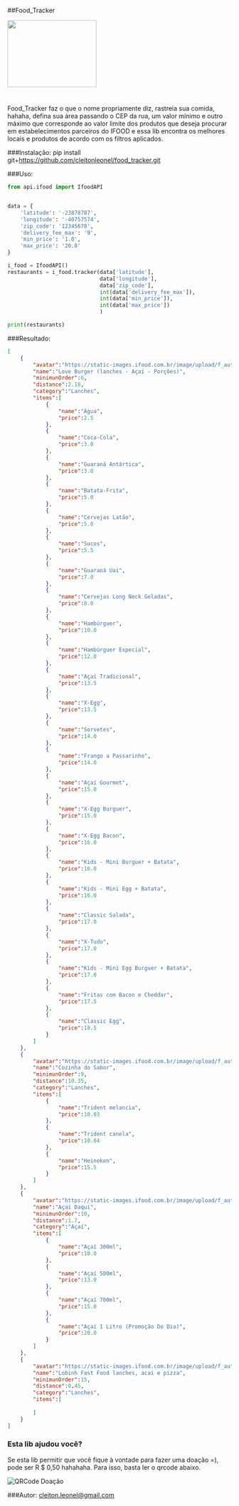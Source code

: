 ##Food_Tracker

<img title="Food_Tracker" src="https://raw.githubusercontent.com/cleitonleonel/food_tracker/master/tracker.svg" width="200" height="150" alt=""/>

#

Food_Tracker faz o que o nome propriamente diz, rastreia sua comida, hahaha, defina sua área
passando o CEP da rua, um valor mínimo e outro máximo que corresponde ao valor limite dos produtos
que deseja procurar em estabelecimentos parceiros do IFOOD e essa lib encontra os melhores locais e
produtos de acordo com os filtros aplicados.

###Instalação:
pip install git+https://github.com/cleitonleonel/food_tracker.git

###Uso:
```python
from api.ifood import IfoodAPI


data = {
    'latitude': '-23878787',
    'longitude': '-40757574',
    'zip_code': '12345678',
    'delivery_fee_max': '9',
    'min_price': '1.0',
    'max_price': '20.0'
}

i_food = IfoodAPI()
restaurants = i_food.tracker(data['latitude'],
                             data['longitude'],
                             data['zip_code'],
                             int(data['delivery_fee_max']),
                             int(data['min_price']),
                             int(data['max_price'])
                             )

print(restaurants)

```

###Resultado:
```json
[
    {
        "avatar":"https://static-images.ifood.com.br/image/upload/f_auto,t_high/logosgde/55dfa66c-6a2f-4b5a-86c2-382ff3939af6/202004021825_mKTb_i.png",
        "name":"Love Burger (lanches - Açaí - Porções)",
        "minimunOrder":6,
        "distance":2.18,
        "category":"Lanches",
        "items":[
            {
                "name":"Água",
                "price":2.5
            },
            {
                "name":"Coca-Cola",
                "price":3.0
            },
            {
                "name":"Guaraná Antártica",
                "price":3.0
            },
            {
                "name":"Batata-Frita",
                "price":5.0
            },
            {
                "name":"Cervejas Latão",
                "price":5.0
            },
            {
                "name":"Sucos",
                "price":5.5
            },
            {
                "name":"Guaraná Uai",
                "price":7.0
            },
            {
                "name":"Cervejas Long Neck Geladas",
                "price":8.0
            },
            {
                "name":"Hambúrguer",
                "price":10.0
            },
            {
                "name":"Hambúrguer Especial",
                "price":12.0
            },
            {
                "name":"Açaí Tradicional",
                "price":13.5
            },
            {
                "name":"X-Egg",
                "price":13.5
            },
            {
                "name":"Sorvetes",
                "price":14.0
            },
            {
                "name":"Frango a Passarinho",
                "price":14.0
            },
            {
                "name":"Açaí Gourmet",
                "price":15.0
            },
            {
                "name":"X-Egg Burguer",
                "price":15.0
            },
            {
                "name":"X-Egg Bacon",
                "price":16.0
            },
            {
                "name":"Kids - Mini Burguer + Batata",
                "price":16.0
            },
            {
                "name":"Kids - Mini Egg + Batata",
                "price":16.0
            },
            {
                "name":"Classic Salada",
                "price":17.0
            },
            {
                "name":"X-Tudo",
                "price":17.0
            },
            {
                "name":"Kids - Mini Egg Burguer + Batata",
                "price":17.0
            },
            {
                "name":"Fritas com Bacon e Cheddar",
                "price":17.5
            },
            {
                "name":"Classic Egg",
                "price":18.5
            }
        ]
    },
    {
        "avatar":"https://static-images.ifood.com.br/image/upload/f_auto,t_high/logosgde/cfc336a9-faa7-49fa-927d-9b8fe0e54d12/202101251215_V3p6_.jpeg",
        "name":"Cozinha do Sabor",
        "minimunOrder":9,
        "distance":10.35,
        "category":"Lanches",
        "items":[
            {
                "name":"Trident melancia",
                "price":10.03
            },
            {
                "name":"Trident canela",
                "price":10.04
            },
            {
                "name":"Heineken",
                "price":15.5
            }
        ]
    },
    {
        "avatar":"https://static-images.ifood.com.br/image/upload/f_auto,t_high/logosgde/0cc90301-663f-4a54-9dc3-dae6e5b7e147/202008171716_AbpU_i.jpg",
        "name":"Açaí Daqui",
        "minimunOrder":10,
        "distance":1.7,
        "category":"Açaí",
        "items":[
            {
                "name":"Açaí 300ml",
                "price":10.0
            },
            {
                "name":"Açaí 500ml",
                "price":13.0
            },
            {
                "name":"Açaí 700ml",
                "price":15.0
            },
            {
                "name":"Açaí 1 Litro (Promoção Do Dia)",
                "price":20.0
            }
        ]
    },
    {
        "avatar":"https://static-images.ifood.com.br/image/upload/f_auto,t_high/logosgde/aa3056dd-9906-43e1-8e06-2502246f402f/202006081920_iAID_i.jpg",
        "name":"Lobinh Fast Food lanches, acai e pizza",
        "minimunOrder":15,
        "distance":0.45,
        "category":"Lanches",
        "items":[
            
        ]
    }
]
```

### Esta lib ajudou você?

Se esta lib permitir que você fique à vontade para fazer uma doação =), pode ser R $ 0,50 hahahaha. Para isso, basta ler o qrcode abaixo.

![QRCode Doação](https://github.com/cleitonleonel/pypix/blob/master/qrcode.png?raw=true)

###Autor:
cleiton.leonel@gmail.com